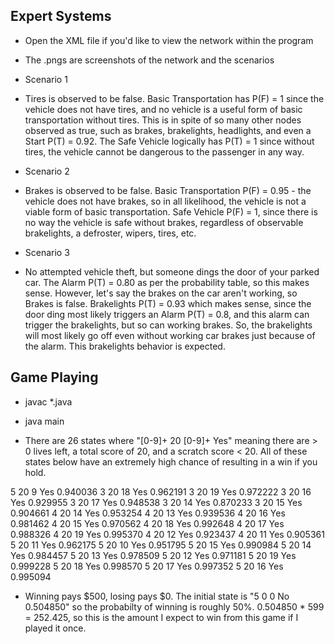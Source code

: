 ## Expert Systems ##

+ Open the XML file if you'd like to view the network within the program
+ The .pngs are screenshots of the network and the scenarios

+ Scenario 1
+ Tires is observed to be false. Basic Transportation has P(F) = 1 since the vehicle does not have tires, and no
  vehicle is a useful form of basic transportation without tires. This is in spite of so many other nodes observed as
  true, such as brakes, brakelights, headlights, and even a Start P(T) = 0.92. The Safe Vehicle logically has P(T) = 1
  since without tires, the vehicle cannot be dangerous to the passenger in any way.

+ Scenario 2
+ Brakes is observed to be false. Basic Transportation P(F) = 0.95 - the vehicle does not have brakes, so in all
  likelihood, the vehicle is not a viable form of basic transportation. Safe Vehicle P(F) = 1, since there is no way the
  vehicle is safe without brakes, regardless of observable brakelights, a defroster, wipers, tires, etc.

+ Scenario 3
+ No attempted vehicle theft, but someone dings the door of your parked car. The Alarm P(T) = 0.80 as per the
  probability table, so this makes sense. However, let's say the brakes on the car aren't working, so Brakes is false.
  Brakelights P(T) = 0.93 which makes sense, since the door ding most likely triggers an Alarm P(T) = 0.8, and this
  alarm can trigger the brakelights, but so can working brakes. So, the brakelights will most likely go off even without
  working car brakes just because of the alarm. This brakelights behavior is expected.

## Game Playing ##
+ javac *.java
+ java main

+ There are 26 states where "[0-9]+ 20 [0-9]+ Yes" meaning there are > 0 lives left, a total score of 20, and a scratch
  score < 20. All of these states below have an extremely high chance of resulting in a win if you hold.

5 20 9 Yes 0.940036
3 20 18 Yes 0.962191
3 20 19 Yes 0.972222
3 20 16 Yes 0.929955
3 20 17 Yes 0.948538
3 20 14 Yes 0.870233
3 20 15 Yes 0.904661
4 20 14 Yes 0.953254
4 20 13 Yes 0.939536
4 20 16 Yes 0.981462
4 20 15 Yes 0.970562
4 20 18 Yes 0.992648
4 20 17 Yes 0.988326
4 20 19 Yes 0.995370
4 20 12 Yes 0.923437
4 20 11 Yes 0.905361
5 20 11 Yes 0.962175
5 20 10 Yes 0.951795
5 20 15 Yes 0.990984
5 20 14 Yes 0.984457
5 20 13 Yes 0.978509
5 20 12 Yes 0.971181
5 20 19 Yes 0.999228
5 20 18 Yes 0.998570
5 20 17 Yes 0.997352
5 20 16 Yes 0.995094

+ Winning pays $500, losing pays $0. The initial state is "5 0 0 No 0.504850" so the probabilty of winning is roughly
50%.  0.504850 * 599 = 252.425, so this is the amount I expect to win from this game if I played it once.
